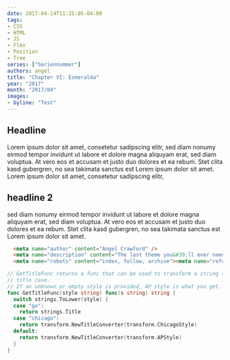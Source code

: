 ```yaml
---
date: 2017-04-14T11:25:05-04:00
tags: 
- CSS
- HTML
- JS
- Flex
- Position
- Tree
series: ["Seriennummer"]
authors: angel
title: "Chapter VI: Esmeralda"
year: "2017"
month: "2017/04"
images:
- byline: "Test"
---
```


## Headline
Lorem ipsum dolor sit amet, consetetur sadipscing elitr, sed diam nonumy eirmod tempor invidunt ut labore et dolore magna aliquyam erat, sed diam voluptua. At vero eos et accusam et justo duo dolores et ea rebum. Stet clita kasd gubergren, no sea takimata sanctus est Lorem ipsum dolor sit amet. Lorem ipsum dolor sit amet, consetetur sadipscing elitr, 

## headline 2
sed diam nonumy eirmod tempor invidunt ut labore et dolore magna aliquyam erat, sed diam voluptua. At vero eos et accusam et justo duo dolores et ea rebum. Stet clita kasd gubergren, no sea takimata sanctus est Lorem ipsum dolor sit amet.

```html
  <meta name="author" content="Angel Crawford" />
  <meta name="description" content="The last theme you&#39;ll ever need. Maybe." />
  <meta name="robots" content="index, follow, archive"><meta name="referrer" content="always" />
```

```go {linenos=table,hl_lines=[8,"15-17"],linenostart=199}
// GetTitleFunc returns a func that can be used to transform a string to
// title case.
// If an unknown or empty style is provided, AP style is what you get.
func GetTitleFunc(style string) func(s string) string {
  switch strings.ToLower(style) {
  case "go":
    return strings.Title
  case "chicago":
    return transform.NewTitleConverter(transform.ChicagoStyle)
  default:
    return transform.NewTitleConverter(transform.APStyle)
  }
}
```
